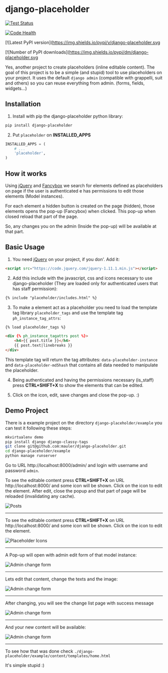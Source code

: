 django-placeholder
==================

[![Test Status](https://travis-ci.org/mauler/django-placeholder.png?branch=master)](https://travis-ci.org/mauler/django-placeholder)

[![Code Health](https://landscape.io/github/mauler/django-placeholder/master/landscape.png)](https://landscape.io/github/mauler/django-placeholder/master)

[![Latest PyPI version](https://img.shields.io/pypi/v/django-placeholder.svg

[![Number of PyPI downloads](https://img.shields.io/pypi/dm/django-placeholder.svg

Yes, another project to create placeholders (inline editable content). The goal of this project is to be a simple (and stupid) tool to use placeholders on your project. It uses the default `django admin` (compatible with grappelli, suit and others) so you can reuse everything from admin. (forms, fields, widgets...)

Installation
------------

 1. Install with pip the django-placeholder python library:
```sh
pip install django-placeholder
```
2. Put `placeholder` on **INSTALLED_APPS**
```python
INSTALLED_APPS = (
    # ...
    'placeholder',
)
```

How it works
------------

Using [jQuery](http://jquery.com/) and [Fancybox](http://fancybox.net/) we search for elements defined as placeholders on page if the user is authenticated e has permissions to edit those elements (Model instances).

For each element a hidden button is created on the page (hidden), those elements opens the pop-up (Fancybox) when clicked. This pop-up when closed reload that part of the page.

So, any changes you on the admin (Inside the pop-up) will be available at that part.

Basic Usage
-----------

1. You need [jQuery](http://jquery.com/) on your project, if you don'. Add it:
```html
<script src="https://code.jquery.com/jquery-1.11.1.min.js"></script>
```

2. Add this include with the javascript, css and icons necessary to use django-placeholder (They are loaded only for authenticated users that has staff permission):
```html
{% include "placeholder/includes.html" %}
```

3. To make a element act as a placeholder you need to load the template tag library `placeholder_tags` and use the template tag `ph_instance_tag_attrs`:

```html
{% load placeholder_tags %}

<div {% ph_instance_tagattrs post %}>
    <h4>{{ post.title }}</h4>
    {{ post.text|linebreaks }}
</div>
```
This template tag will return the tag attributes: `data-placeholder-instance` and `data-placeholder-md5hash` that contains all data needed to manipulate the placeholder.

4. Being authenticated and having the permissions necessary (is_staff) press **CTRL+SHIFT+X** to show the elements that can be edited.

5. Click on the icon, edit, save changes and close the pop-up. :)

Demo Project
------------

There is a example project on the directory `django-placeholder/example` you can test it following these steps:

```sh
mkvirtualenv demo
pip install django django-classy-tags
git clone git@github.com:mauler/django-placeholder.git
cd django-placeholder/example
python manage runserver
```
Go to URL http://localhost:8000/admin/ and login with username and password `admin`.

To see the editable content press **CTRL+SHIFT+X** on URL http://localhost:8000/ and some icon will be shown. Click on the icon to edit the element. After edit, close the popup and that part of page will be reloaded (invalidating any cache).

![Posts](https://raw.githubusercontent.com/mauler/django-placeholder/master/docs/usage1.png)

----

To see the editable content press **CTRL+SHIFT+X** on URL http://localhost:8000/ and some icon will be shown. Click on the icon to edit the element.

![Placeholder Icons](https://raw.githubusercontent.com/mauler/django-placeholder/master/docs/usage2.png)

----

A Pop-up will open with admin edit form of that model instance:

![Admin change form](https://raw.githubusercontent.com/mauler/django-placeholder/master/docs/usage3.png)

----

Lets edit that content, change the texts and the image:

![Admin change form](https://raw.githubusercontent.com/mauler/django-placeholder/master/docs/usage4.png)

----

After changing, you will see the change list page with success message

![Admin change form](https://raw.githubusercontent.com/mauler/django-placeholder/master/docs/usage5.png)

----

And your new content will be available:

![Admin change form](https://raw.githubusercontent.com/mauler/django-placeholder/master/docs/usage6.png)

----

To see how that was done check `./django-placeholder/example/content/templates/home.html`

It's simple stupid :)

